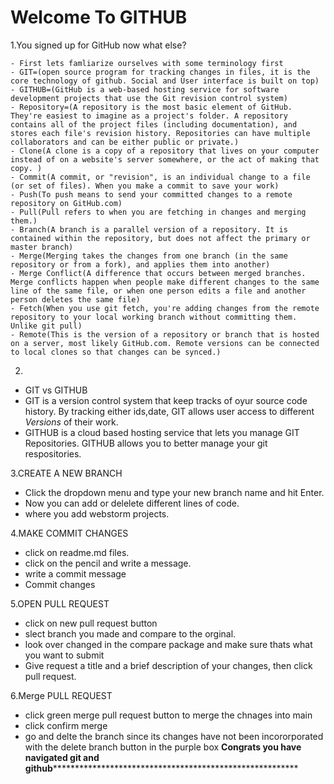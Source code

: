 # Welcome To GITHUB

1.You signed up for GitHub now what else?

    - First lets famliarize ourselves with some terminology first
    - GIT=(open source program for tracking changes in files, it is the core technology of github. Social and User interface is built on top)
    - GITHUB=(GitHub is a web-based hosting service for software development projects that use the Git revision control system)
    - Repository=(A repository is the most basic element of GitHub. They're easiest to imagine as a project's folder. A repository contains all of the project files (including documentation), and stores each file's revision history. Repositories can have multiple collaborators and can be either public or private.)
    - Clone(A clone is a copy of a repository that lives on your computer instead of on a website's server somewhere, or the act of making that copy. )
    - Commit(A commit, or "revision", is an individual change to a file (or set of files). When you make a commit to save your work)
    - Push(To push means to send your committed changes to a remote repository on GitHub.com)
    - Pull(Pull refers to when you are fetching in changes and merging them.)
    - Branch(A branch is a parallel version of a repository. It is contained within the repository, but does not affect the primary or master branch)
    - Merge(Merging takes the changes from one branch (in the same repository or from a fork), and applies them into another)
    - Merge Conflict(A difference that occurs between merged branches. Merge conflicts happen when people make different changes to the same line of the same file, or when one person edits a file and another person deletes the same file)
    - Fetch(When you use git fetch, you're adding changes from the remote repository to your local working branch without committing them. Unlike git pull)
    - Remote(This is the version of a repository or branch that is hosted on a server, most likely GitHub.com. Remote versions can be connected to local clones so that changes can be synced.)

2.
- GIT vs GITHUB
- GIT is a version control system that keep tracks of oyur source code history. By tracking either ids,date, GIT allows user access to different *Versions* of their work.
- GITHUB is a cloud based hosting service that lets you manage GIT Repositories. GITHUB allows you to better manage your git respositories.

3.CREATE A NEW BRANCH
  - Click the dropdown menu and type your new branch name and hit Enter.
  - Now you can add or delelete different lines of code.
  - where you add webstorm projects.
 
 4.MAKE COMMIT CHANGES
  - click on readme.md files.
  - click on the pencil and write a message.
  - write a commit message
  - Commit changes 

5.OPEN PULL REQUEST
  - click on new pull request button
  - slect branch you made and compare to the orginal.
  - look over changed in the compare package and make sure thats what you want to submit
  - Give request a title and a brief description of your changes, then click pull request.
 
 6.Merge PULL REQUEST
   - click green merge pull request button to merge the chnages into  main
   - click confirm merge
   - go and delte the branch since its changes have not been incororporated with the delete branch button in the purple box
    **************Congrats you have navigated git and github**********************************************************************
